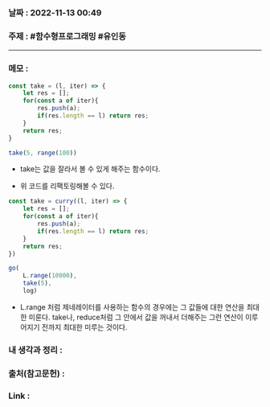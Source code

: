 ### 날짜 : 2022-11-13 00:49
### 주제 : #함수형프로그래밍  #유인동 

---- 

### 메모 : 

```javascript
const take = (l, iter) => {
	let res = [];
	for(const a of iter){
		res.push(a);
		if(res.length == l) return res;
	}
	return res;
}

take(5, range(100))
```
- take는 값을 잘라서 볼 수 있게 해주는 함수이다.


- 위 코드를 리팩토링해볼 수 있다.
```javascript
const take = curry((l, iter) => {
	let res = [];
	for(const a of iter){
		res.push(a);
		if(res.length == l) return res;
	}
	return res;
})

go(
	L.range(10000),
	take(5),
	log)
```
- L.range 처럼 제네레이터를 사용하는 함수의 경우에는 그 값들에 대한 연산을 최대한 미룬다. take나, reduce처럼 그 안에서 값을 꺼내서 더해주는 그런 연산이 이루어지기 전까지 최대한 미루는 것이다. 


### 내 생각과 정리 : 


### 출처(참고문헌) : 


### Link : 
